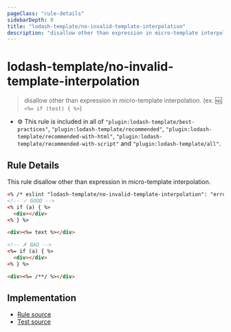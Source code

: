 ```yaml
---
pageClass: "rule-details"
sidebarDepth: 0
title: "lodash-template/no-invalid-template-interpolation"
description: "disallow other than expression in micro-template interpolation. (ex. :ng: `<%= if (test) { %>`)"
---
```

# lodash-template/no-invalid-template-interpolation
> disallow other than expression in micro-template interpolation. (ex. :ng: `<%= if (test) { %>`)

- :gear: This rule is included in all of `"plugin:lodash-template/best-practices"`, `"plugin:lodash-template/recommended"`, `"plugin:lodash-template/recommended-with-html"`, `"plugin:lodash-template/recommended-with-script"` and `"plugin:lodash-template/all"`.

## Rule Details

This rule disallow other than expression in micro-template interpolation.

```html
<% /* eslint "lodash-template/no-invalid-template-interpolation": "error" */ %>
<!-- ✓ GOOD -->
<% if (a) { %>
  <div></div>
<% } %>

<div><%= text %></div>

<!-- ✗ BAD -->
<%= if (a) { %>
  <div></div>
<% } %>

<div><%= /**/ %></div>
```

## Implementation

- [Rule source](https://github.com/ota-meshi/eslint-plugin-lodash-template/blob/master/lib/rules/no-invalid-template-interpolation.js)
- [Test source](https://github.com/ota-meshi/eslint-plugin-lodash-template/blob/master/tests/lib/rules/no-invalid-template-interpolation.js)
